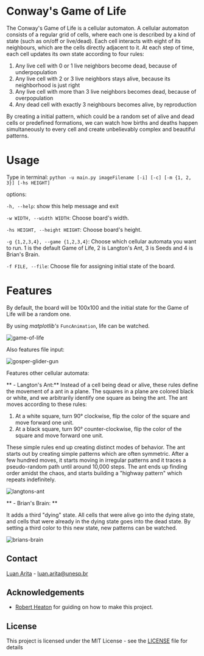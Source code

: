 # Conway's Game of Life

The Conway's Game of Life is a cellular automaton. A cellular automaton consists of a regular grid of cells, where each one is described by a kind of state (such as on/off or live/dead). Each cell interacts with eight of its neighbours, which are the cells directly adjacent to it. At each step of time, each cell updates its own state according to four rules:

1. Any live cell with 0 or 1 live neighbors become dead, because of underpopulation
2. Any live cell with 2 or 3 live neighbors stays alive, because its neighborhood is just right
3. Any live cell with more than 3 live neighbors becomes dead, because of overpopulation
4. Any dead cell with exactly 3 neighbours becomes alive, by reproduction

By creating a initial pattern, which could be a random set of alive and dead cells or predefined formations, we can watch how births and deaths happen simultaneously to every cell and create unbelievably complex and beautiful patterns.

# Usage

Type in terminal:  ```python -u main.py imageFilename [-i] [-c] [-m {1, 2, 3}] [-hs HEIGHT]```


options:

  `-h, --help`:                       show this help message and exit
  
  `-w WIDTH, --width WIDTH`:          Choose board's width.
  
  `-hs HEIGHT, --height HEIGHT`:      Choose board's height.
  
  `-g {1,2,3,4}, --game {1,2,3,4}`:   Choose which cellular automata you want to run. 1 is the default Game of Life, 2 is Langton's Ant, 3 is Seeds and 4 is Brian's Brain. 
    
  `-f FILE, --file`:                  Choose file for assigning initial state of the board.

  # Features

  By default, the board will be 100x100 and the initial state for the Game of Life will be a random one.

  By using _matplotlib's_ `FuncAnimation`, life can be watched.
  
  ![game-of-life](https://github.com/luan-arita/game-of-life/assets/35427506/3484f38a-e9f8-4cb0-85fa-3285b9df2293)

  Also features file input:
  
  ![gosper-glider-gun](https://github.com/luan-arita/game-of-life/assets/35427506/42296ea4-e11e-44b0-bc3a-cad9e7a83a3a)

  Features other cellular automata:

**  - Langton's Ant:**
Instead of a cell being dead or alive, these rules define the movement of a ant in a plane. The squares in a plane are colored black or white, and we arbitrarily identify one square as being the ant. The ant moves according to these rules:

1. At a white square, turn 90° clockwise, flip the color of the square and move forward one unit.
2. At a black square, turn 90° counter-clockwise, flip the color of the square and move forward one unit.

These simple rules end up creating distinct modes of behavior. The ant starts out by creating simple patterns which are often symmetric. After a few hundred moves, it starts moving in irregular patterns and it traces a pseudo-random path until around 10,000 steps. The ant ends up finding order amidst the chaos, and starts building a "highway pattern" which repeats indefinitely.

![langtons-ant](https://github.com/luan-arita/game-of-life/assets/35427506/411d1051-de01-4301-9b70-b50af10b665a)

** - Brian's Brain: **

It adds a third "dying" state. All cells that were alive go into the dying state, and cells that were already in the dying state goes into the dead state. By setting a third color to this new state, new patterns can be watched.

  ![brians-brain](https://github.com/luan-arita/game-of-life/assets/35427506/81e4f9aa-cffd-4319-9988-0cd19954d04e)


## Contact

[Luan Arita](https://www.linkedin.com/in/luan-arita-319870262/) - luan.arita@unesp.br

## Acknowledgements
* [Robert Heaton](https://robertheaton.com/2018/07/20/project-2-game-of-life/) for guiding on how to make this project.

## License

This project is licensed under the MIT License - see the [LICENSE](https://github.com/sathwikmatsa/ASCII-art/blob/master/LICENSE) file for details

  
